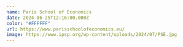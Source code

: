 ```yaml
---
name: Paris School of Economics
date: 2024-06-25T12:16:00.000Z
color: "#FFFFFF"
url: https://www.parisschoolofeconomics.eu/
image: https://www.ipsp.org/wp-content/uploads/2024/07/PSE.jpg
---
```

